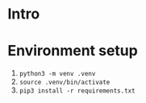 # Intro

# Environment setup

1. `python3 -m venv .venv`
2. `source .venv/bin/activate`
3. `pip3 install -r requirements.txt`



